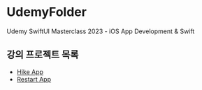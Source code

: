 # UdemyFolder
Udemy SwiftUI Masterclass 2023 - iOS App Development &amp; Swift
## 강의 프로젝트 목록
- [Hike App](https://github.com/Yimkeul/UdemyFolder/tree/main/Hike)
- [Restart App](https://github.com/Yimkeul/UdemyFolder/tree/main/Restart)

